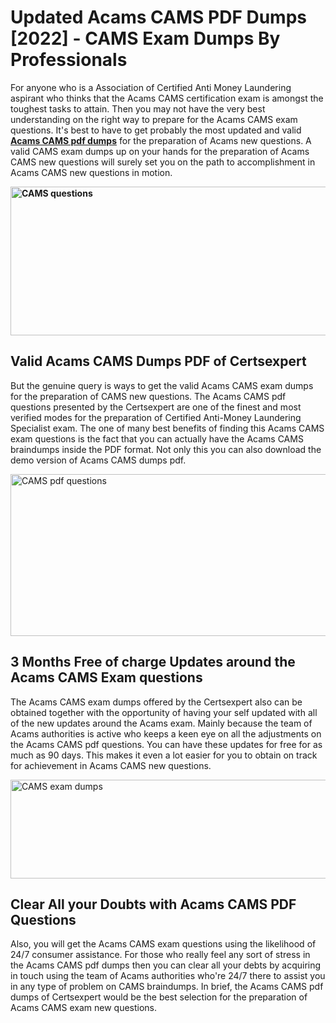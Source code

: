 <h1><strong>Updated Acams CAMS PDF Dumps [2022] - CAMS Exam Dumps By Professionals&nbsp;</strong></h1>
<p><span style="font-weight: 400;">For anyone who is a Association of Certified Anti Money Laundering aspirant who thinks that the Acams CAMS certification exam is amongst the toughest tasks to attain. Then you may not have the very best understanding on the right way to prepare for the Acams CAMS exam questions. It's best to have to get probably the most updated and valid <strong><a href="https://www.certsexpert.com/CAMS-pdf-questions.html">Acams CAMS pdf dumps</a></strong> for the preparation of Acams new questions. A valid  CAMS exam dumps up on your hands for the preparation of Acams CAMS new questions will surely set you on the path to accomplishment in Acams CAMS new questions in motion.</span></p>
<p><span style="font-weight: 400;"><strong><img style="display: block; margin-left: auto; margin-right: auto;" src="https://i.ibb.co/QXh983F/73475278-2429792180625311-4586132736837681152-n.jpg" alt="CAMS questions" width="632" height="238" /></strong></span></p>
<h2><strong>Valid Acams CAMS Dumps PDF of Certsexpert</strong></h2>
<p><span style="font-weight: 400;">But the genuine query is ways to get the valid Acams CAMS exam dumps for the preparation of CAMS new questions. The Acams CAMS pdf questions presented by the Certsexpert are one of the finest and most verified modes for the preparation of Certified Anti-Money Laundering Specialist exam. The one of many best benefits of finding this Acams CAMS exam questions is the fact that you can actually have the Acams CAMS braindumps inside the PDF format. Not only this you can also download the demo version of Acams CAMS dumps pdf.</span></p>
<p><span style="font-weight: 400;"><img style="display: block; margin-left: auto; margin-right: auto;" src="https://i.ibb.co/Jd8hN2L/76714008-3182067705200142-8735104740007870464-n.jpg" alt="CAMS pdf questions" width="701" height="259" /></span></p>
<h2><strong>3 Months Free of charge Updates around the Acams CAMS Exam questions</strong></h2>
<p><span style="font-weight: 400;">The Acams CAMS exam dumps offered by the Certsexpert also can be obtained together with the opportunity of having your self updated with all of the new updates around the Acams exam. Mainly because the team of Acams authorities is active who keeps a keen eye on all the adjustments on the Acams CAMS pdf questions. You can have these updates for free for as much as 90 days. This makes it even a lot easier for you to obtain on track for achievement in Acams CAMS new questions.</span></p>
<p><span style="font-weight: 400;"><a href="https://www.certsexpert.com/CAMS-pdf-questions.html"><img style="display: block; margin-left: auto; margin-right: auto;" src="https://i.ibb.co/TMnKrkJ/75398236-424489711531572-5064688549987614720-n.jpg" alt="CAMS exam dumps" width="714" height="158" /></a></span></p>
<h2><strong>Clear All your Doubts with Acams CAMS PDF Questions</strong></h2>
<p>Also, you will get the Acams CAMS exam questions using the likelihood of 24/7 consumer assistance. For those who really feel any sort of stress in the Acams CAMS pdf dumps then you can clear all your debts by acquiring in touch using the team of Acams authorities who're 24/7 there to assist you in any type of problem on  CAMS braindumps. In brief, the Acams CAMS pdf dumps of Certsexpert would be the best selection for the preparation of Acams CAMS exam new questions.</p>
